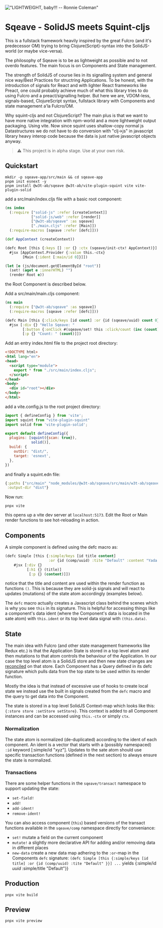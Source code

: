 !["LIGHTWEIGHT, baby!!! -- Ronnie Coleman"](https://bafkreics5ptu5524ld2wxc2bfjt2vuzmovpmgcheo2fihned2rz5rtgm2q.ipfs.flk-ipfs.xyz/)

# Sqeave - SolidJS meets Squint-cljs
This is a fullstack framework heavily inspired by the great Fulcro (and it's predecessor OM) trying to bring Clojure(Script)-syntax into the SolidJS-world (or maybe vice-versa). 

The philosophy of Sqeave is to be as lightweight as possible and to not overdo features. The main focus is on Components and State management.

The strength of SolidJS of course lies in its signalling system and general nice way/Best Practices for structring Applications. To be honest, with the introduction of signals for React and with lighter React frameworks like Preact, one could probably achieve much of what this library tries to do using Fulcro and a preact/signalling helper. But here we are, VDOM-less, signals-based, ClojureScript syntax, fullstack library with Components and state management a'la Fulcro/OM.

Why squint-cljs and not ClojureScript? The main plus is that we want to have more native integration with npm-world and a more lightweight output packaging. Using vite. Now since squint uses shallow-copy normal js Datastructures we do not have to do conversion with "clj->js" in javascript library heavy interop code because the data is just native javascript objects anyway.

> :warning: This project is in alpha stage.
> Use at your own risk.

## Quickstart
``` shell
mkdir -p sqeave-app/src/main && cd sqeave-app
pnpm init esnext -y
pnpm install @w3t-ab/sqeave @w3t-ab/vite-plugin-squint vite vite-plugin-solid
```

add a src/main/index.cljs file with a basic root component:
``` clojure
(ns index
  (:require ["solid-js" :refer [createContext]]
            ["solid-js/web" :refer [render]]
            ["@w3t-ab/sqeave" :as sqeave]
            ["./main.cljs" :refer [Main]])
  (:require-macros [sqeave :refer [defc]]))

(def AppContext (createContext))

(defc Root [this {:keys [] :or {} :ctx (sqeave/init-ctx! AppContext)}]
  #jsx [AppContext.Provider {:value this.-ctx}
        [Main {:ident [:main/id 0]}]])

(let [e (js/document.getElementById "root")]
  (set! (aget e :innerHTML) "")
  (render Root e))
```
the Root Component is described below.

Add a src/main/main.cljs component:
```clojure
(ns main
  (:require ["@w3t-ab/sqeave" :as sqeave])
  (:require-macros [sqeave :refer [defc]]))

(defc Main [this {:click/keys [id count] :or {id (sqeave/uuid) count 0}}]
  #jsx [:div {} "Hello Sqeave: "
        [:button {:onClick #(sqeave/set! this :click/count (inc (count)))} "Plus"]
        [:p {} "Count: " (count)]])
```

Add an entry index.html file to the project root directory:

```html
<!DOCTYPE html>
<html lang="en">
<head>
  <script type="module">
    export * from "./src/main/index.cljs";
  </script>
</head>
<body>
  <div id="root"></div>
</body>
</html>
```
add a vite.config.js to the root project directory:

```javascript
import { defineConfig } from 'vite';
import squint from "vite-plugin-squint"
import solid from 'vite-plugin-solid';

export default defineConfig({
  plugins: [squint({scan: true}),
            solid()],
  build: {
    outDir: "dist/",
    target: 'esnext',
  },
})
```

and finally a squint.edn file:

```clojure
{:paths ["src/main" "node_modules/@w3t-ab/sqeave/src/main/w3t-ab/sqeave" "resources"]
 :output-dir "dist"}
```
Now run:

```shell
pnpx vite
```
this opens up a vite dev server at `localhost:5173`. Edit the Root or Main render functions to see hot-reloading in action.

## Components
A simple component is defined using the defc macro as:

```Clojure
(defc Simple [this {:simple/keys [id title content]
                    :or {id (comp/uuid) :tite "Default" :content "Yada."}}]
    #jsx [:div {}
          [:h1 {} (title)]
           [:p {} (content)]])
```
notice that the title and content are used within the render function as functions `()`. This is because they are solid-js signals and will react to updates (mutations) of the state atom accordingly (examples below).

The `defc` macro actually creates a Javascript class behind the scenes which is why you see `this` in its signature. This is helpful for accessing things like a component's data ident (where the Component's data is located in the sate atom) with `this.ident` or its top level data signal with `(this.data)`.

## State
The main idea with Fulcro (and other state management frameworks like Redux etc.) is that the Application State is stored in a top level atom and then mutations to that atom controls the behaviour of the Application. In our case the top level atom is a SolidJS store and then new state changes are [reconciled](https://docs.solidjs.com/reference/store-utilities/reconcile) on that store. Each Component has a Query defined in its defc signature which pulls data from the top state to be used within its render function.

Mostly the idea is that instead of excessive use of hooks to create local state we instead use the built in signals created from the `defc` macro and the query to get data into the Component.

The state is stored in a top level SolidJS Context-map which looks like this: `{:store store :setStore setStore}`. This context is added to all Component instances and can be accessed using `this.-ctx` or simply `ctx`.

### Normalization
The state atom is normalized (de-duplicated) according to the ident of each component. An ident is a vector that starts with a (possibly namespaced) `:id` keyword [:simple/id "xyz"]. Updates to the sate atom should use specific transaction functions (defined in the next section) to always ensure the state is normalized.

### Transactions
There are some helper functions in the `sqeave/transact` namespace to support updating the state:

- `set-field!` 
- `add!` 
- `add-ident!` 
- `remove-ident!` 

You can also access component (`this`) based versions of the transact functions available in the `sqeave/comp` namespace directly for conveniance:

- `set!` mutate a field on the current component
- `mutate!` a slightly more declarative API for adding and/or removing data in different places
- `new-data` create a new data map adhering to the `:or`-map in the Components `defc` signature: `(defc Simple [this {:simple/keys [id title] :or {id (comp/uuid) :tite "Default" }}] ...` yields {:simple/id *uuid* :simple/title "Default"}}

## Production
```shell
pnpx vite build
```

## Preview
```shell
pnpx vite preview
```
